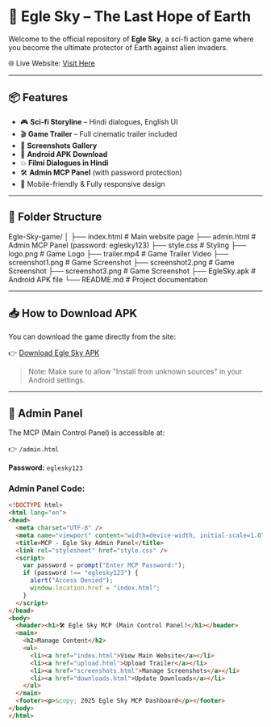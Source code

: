 # 🦅 Egle Sky – The Last Hope of Earth

Welcome to the official repository of **Egle Sky**, a sci-fi action game where you become the ultimate protector of Earth against alien invaders.

🌐 Live Website: [Visit Here](https://mukesh643778.github.io/Egle-Sky-game/)

---

## 📦 Features

- 🎮 **Sci-fi Storyline** – Hindi dialogues, English UI
- 🎬 **Game Trailer** – Full cinematic trailer included
- 📸 **Screenshots Gallery**
- 📱 **Android APK Download**
- 💥 **Filmi Dialogues in Hindi**
- 🛠 **Admin MCP Panel** (with password protection)
- 🎯 Mobile-friendly & Fully responsive design

---

## 📂 Folder Structure

Egle-Sky-game/ │ ├── index.html         # Main website page ├── admin.html         # Admin MCP Panel (password: eglesky123) ├── style.css          # Styling ├── logo.png           # Game Logo ├── trailer.mp4        # Game Trailer Video ├── screenshot1.png    # Game Screenshot ├── screenshot2.png    # Game Screenshot ├── screenshot3.png    # Game Screenshot ├── EgleSky.apk        # Android APK file └── README.md          # Project documentation

---

## 📥 How to Download APK

You can download the game directly from the site:

👉 [Download Egle Sky APK](https://mukesh643778.github.io/Egle-Sky-game/EgleSky.apk)

> Note: Make sure to allow "Install from unknown sources" in your Android settings.

---

## 🔐 Admin Panel

The MCP (Main Control Panel) is accessible at:

👉 `/admin.html`

**Password:** `eglesky123`

### Admin Panel Code:

```html
<!DOCTYPE html>
<html lang="en">
<head>
  <meta charset="UTF-8" />
  <meta name="viewport" content="width=device-width, initial-scale=1.0"/>
  <title>MCP - Egle Sky Admin Panel</title>
  <link rel="stylesheet" href="style.css" />
  <script>
    var password = prompt("Enter MCP Password:");
    if (password !== "eglesky123") {
      alert("Access Denied");
      window.location.href = "index.html";
    }
  </script>
</head>
<body>
  <header><h1>🛠 Egle Sky MCP (Main Control Panel)</h1></header>
  <main>
    <h2>Manage Content</h2>
    <ul>
      <li><a href="index.html">View Main Website</a></li>
      <li><a href="upload.html">Upload Trailer</a></li>
      <li><a href="screenshots.html">Manage Screenshots</a></li>
      <li><a href="downloads.html">Update Downloads</a></li>
    </ul>
  </main>
  <footer><p>&copy; 2025 Egle Sky MCP Dashboard</p></footer>
</body>
</html>